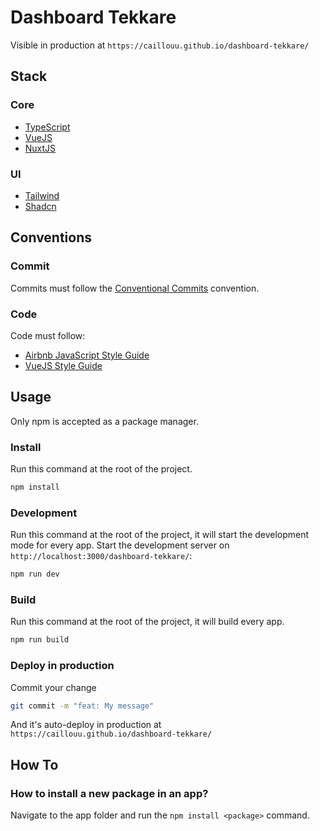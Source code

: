 # Dashboard Tekkare

Visible in production at `https://caillouu.github.io/dashboard-tekkare/`

## Stack

### Core

- [TypeScript](https://www.typescriptlang.org)
- [VueJS](https://vuejs.org/)
- [NuxtJS](https://nuxt.com/)

### UI

- [Tailwind](https://tailwindcss.com)
- [Shadcn](https://shadcn.com)

## Conventions

### Commit

Commits must follow the [Conventional Commits](https://www.conventionalcommits.org/en/v1.0.0/) convention.

### Code

Code must follow:

- [Airbnb JavaScript Style Guide](https://github.com/airbnb/javascript)
- [VueJS Style Guide](https://vuejs.org/style-guide/)

## Usage

Only npm is accepted as a package manager.

### Install

Run this command at the root of the project.

```bash
npm install
```

### Development

Run this command at the root of the project, it will start the development mode for every app.
Start the development server on `http://localhost:3000/dashboard-tekkare/`:

```bash
npm run dev
```

### Build

Run this command at the root of the project, it will build every app.

```bash
npm run build
```

### Deploy in production

Commit your change

```bash
git commit -m "feat: My message"
```

And it's auto-deploy in production at `https://caillouu.github.io/dashboard-tekkare/`

## How To

### How to install a new package in an app?

Navigate to the app folder and run the `npm install <package>` command.

